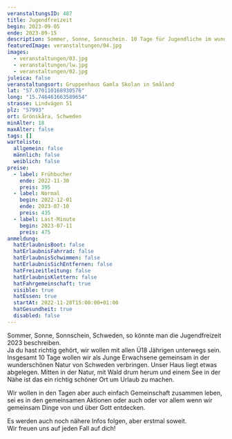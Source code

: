```yaml
---
veranstaltungsID: 487
title: Jugendfreizeit
begin: 2023-09-05
ende: 2023-09-15
description: Sommer, Sonne, Sonnschein. 10 Tage für Jugendliche im wunderschönen Schweden...
featuredImage: veranstaltungen/04.jpg
images:
  - veranstaltungen/03.jpg
  - veranstaltungen/lw.jpg
  - veranstaltungen/02.jpg
juleica: false
veranstaltungsort: Gruppenhaus Gamla Skolan in Småland
lat: "57.070110168930576"
long: "15.746461663589654"
strasse: Lindvägen 51
plz: "57993"
ort: Grönskåra, Schweden
minAlter: 18
maxAlter: false
tags: []
warteliste:
  allgemein: false
  männlich: false
  weiblich: false
preise:
  - label: Frühbucher
    ende: 2022-11-30
    preis: 395
  - label: Normal
    begin: 2022-12-01
    ende: 2023-07-10
    preis: 435
  - label: Last-Minute
    begin: 2023-07-11
    preis: 475
anmeldung:
  hatErlaubnisBoot: false
  hatErlaubnisFahrrad: false
  hatErlaubnisSchwimmen: false
  hatErlaubnisSichEntfernen: false
  hatFreizeitleitung: false
  hatErlaubnisKlettern: false
  hatFahrgemeinschaft: true
  visible: true
  hatEssen: true
  startAt: 2022-11-20T15:00:00+01:00
  hatGesundheit: true
  disabled: false
---
```

Sommer, Sonne, Sonnschein, Schweden, so könnte man die Jugendfreizeit 2023 beschreiben.\
Ja du hast richtig gehört, wir wollen mit allen Ü18 Jährigen unterwegs sein. Insgesamt 10 Tage wollen wir als Junge Erwachsene gemeinsam in der wunderschönen Natur von Schweden verbringen. Unser Haus liegt etwas abgelegen. Mitten in der Natur, mit Wald drum herum und einem See in der Nähe ist das ein richtig schöner Ort um Urlaub zu machen.

Wir wollen in den Tagen aber auch einfach Gemeinschaft zusammen leben, sei es in den gemeinsamen Aktionen oder auch oder vor allem wenn wir gemeinsam Dinge von und über Gott entdecken.

Es werden auch noch nähere Infos folgen, aber erstmal soweit.\
Wir freuen uns auf jeden Fall auf dich!